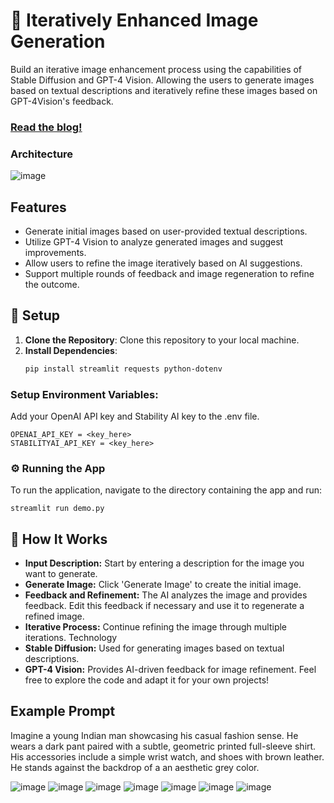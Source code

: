 # 🚀 Iteratively Enhanced Image Generation

Build an iterative image enhancement process using the capabilities of Stable Diffusion and GPT-4 Vision. Allowing the users to generate images based on textual descriptions and iteratively refine these images based on GPT-4Vision's feedback.

### [Read the blog!](https://www.ionio.ai/blog/iteratively-improving-product-images-using-gpt-v-and-stable-diffusion)

### Architecture
![image](https://github.com/Ionio-io/Iterative-Image-Gen/assets/87160848/d11b5ecc-48dc-44b1-adcd-afbbbfe9f20b)

## Features

- Generate initial images based on user-provided textual descriptions.
- Utilize GPT-4 Vision to analyze generated images and suggest improvements.
- Allow users to refine the image iteratively based on AI suggestions.
- Support multiple rounds of feedback and image regeneration to refine the outcome.

## 🤖 Setup

1. **Clone the Repository**: Clone this repository to your local machine.
2. **Install Dependencies**:
   ```bash
   pip install streamlit requests python-dotenv
   ```
### Setup Environment Variables:
Add your OpenAI API key and Stability AI key to the .env file.
```
OPENAI_API_KEY = <key_here>
STABILITYAI_API_KEY = <key_here>
```

### ⚙️ Running the App
To run the application, navigate to the directory containing the app and run:
```
streamlit run demo.py
```


## 🤔 How It Works
- **Input Description:** Start by entering a description for the image you want to generate.
- **Generate Image:** Click 'Generate Image' to create the initial image.
- **Feedback and Refinement:** The AI analyzes the image and provides feedback. Edit this feedback if necessary and use it to regenerate a refined image.
- **Iterative Process:** Continue refining the image through multiple iterations.
Technology
- **Stable Diffusion:** Used for generating images based on textual descriptions.
- **GPT-4 Vision:** Provides AI-driven feedback for image refinement.
Feel free to explore the code and adapt it for your own projects!


## Example Prompt
Imagine a young Indian man showcasing his casual fashion sense. He wears a dark pant paired with a subtle, geometric printed full-sleeve shirt. His accessories include a simple wrist watch, and shoes with brown leather. He stands against the backdrop of a an aesthetic grey color.

![image](https://github.com/Ionio-io/Iterative-Image-Gen/assets/87160848/352a1fa2-1df2-4065-af2d-d01727550a68)
![image](https://github.com/Ionio-io/Iterative-Image-Gen/assets/87160848/b04933bc-9047-4756-9dd0-d1117a8719d3)
![image](https://github.com/Ionio-io/Iterative-Image-Gen/assets/87160848/d9ea58cd-964d-4138-8713-696948fcf994)
![image](https://github.com/Ionio-io/Iterative-Image-Gen/assets/87160848/4d5adbcb-a9b1-4d12-864f-cef02bfee37c)
![image](https://github.com/Ionio-io/Iterative-Image-Gen/assets/87160848/afc0cdf0-017a-4f91-afe7-0fcf9e498f16)
![image](https://github.com/Ionio-io/Iterative-Image-Gen/assets/87160848/2044a7af-2882-4290-9c52-b13e164c9cda)
![image](https://github.com/Ionio-io/Iterative-Image-Gen/assets/87160848/d455b3a8-997d-457e-ab4d-65a34008cc82)






